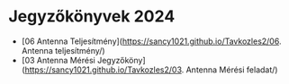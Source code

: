 # Jegyzőkönyvek 2024 
- [06 Antenna Teljesítmény](https://sancy1021.github.io/Tavkozles2/06. Antenna teljesítmény/)
- [03 Antenna Mérési Jegyzőköny](https://sancy1021.github.io/Tavkozles2/03. Antenna Mérési feladat/) 

